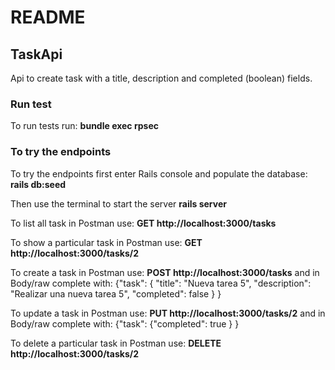 # README

## TaskApi
Api to create task with a title, description and completed (boolean) fields. 

### Run test
To run tests run: **bundle exec rpsec**

### To try the endpoints
To try the endpoints first enter Rails console and populate the database:
**rails db:seed**

Then use the terminal to start the server
**rails server**

To list all task in Postman use:
**GET http://localhost:3000/tasks**

To show a particular task in Postman use:
**GET http://localhost:3000/tasks/2**

To create a task in Postman use:
**POST http://localhost:3000/tasks**
and in Body/raw complete with:
{"task": {
    "title": "Nueva tarea 5",
    "description": "Realizar una nueva tarea 5",
    "completed": false
    }
}

To update a task in Postman use:
**PUT http://localhost:3000/tasks/2**
and in Body/raw complete with:
{"task": 
    {"completed": true }
}

To delete a particular task in Postman use:
**DELETE http://localhost:3000/tasks/2**


